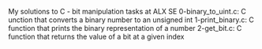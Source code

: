 My solutions to C - bit manipulation tasks at ALX SE
0-binary_to_uint.c: C unction that converts a binary number to an unsigned int
1-print_binary.c: C function that prints the binary representation of a number
2-get_bit.c: C function that returns the value of a bit at a given index
